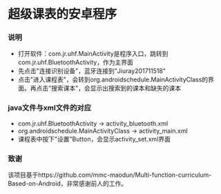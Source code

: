 # 超级课表的安卓程序
### 说明
- 打开软件：com.jr.uhf.MainActivity是程序入口，跳转到com.jr.uhf.BluetoothActivity，作为主界面
- 先点击"连接识别设备"，蓝牙连接到"Jiuray201711518"
- 点击"进入课程表"，会转到org.androidschedule.MainActivityClass的界面。再点击"搜索课本"，会显示出搜索到的课本和缺失的课本

### java文件与xml文件的对应
- com.jr.uhf.BluetoothActivity -> activity_bluetooth.xml
- org.androidschedule.MainActivityClass -> activity_main.xml
- 课程表中按下"设置"Button，会显示activity_set.xml界面

### 致谢
该项目基于https://github.com/mmc-maodun/Multi-function-curriculum-Based-on-Android，非常感谢前人的工作。
